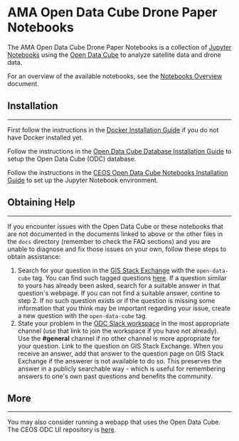 # AMA Open Data Cube Drone Paper Notebooks

The AMA Open Data Cube Drone Paper Notebooks is a collection of [Jupyter Notebooks](https://jupyter.org/) using the [Open Data Cube](https://www.opendatacube.org/) to analyze satellite data and drone data.

For an overview of the available notebooks, see the [Notebooks Overview](docs/notebooks_overview.md) document.

## Installation
-------

First follow the instructions in the [Docker Installation Guide](https://github.com/ceos-seo/data_cube_ui/blob/master/docs/docker_install.md) if you do not have Docker installed yet.

Follow the instructions in the [Open Data Cube Database Installation Guide](https://github.com/ceos-seo/data_cube_ui/blob/master/docs/odc_db_setup.md) to setup the Open Data Cube (ODC) database.

Follow the instructions in the [CEOS Open Data Cube Notebooks Installation Guide](docs/notebook_install.md) to set up the Jupyter Notebook environment.

## Obtaining Help
-------

If you encounter issues with the Open Data Cube or these notebooks that are not documented in the documents linked to above or the other files in the `docs` directory (remember to check the FAQ sections) and you are unable to diagnose and fix those issues on your own, follow these steps to obtain assistance:
1. Search for your question in the [GIS Stack Exchange](https://gis.stackexchange.com/) with the `open-data-cube` tag. You can find such tagged questions [here](https://gis.stackexchange.com/questions/tagged/open-data-cube). If a question similar to yours has already been asked, search for a suitable answer in that question's webpage. If you can not find a suitable answer, contine to step 2. If no such question exists or if the question is missing some information that you think may be important regarding your issue, create a new question with the `open-data-cube` tag.
2. State your problem in the [ODC Slack workspace](http://slack.opendatacube.org/) in the most appropriate channel (use that link to join the workspace if you have not already). Use the **#general** channel if no other channel is more appropriate for your question. Link to the question on GIS Stack Exchange. When you receive an answer, add that answer to the question page on GIS Stack Exchange if the answerer is not available to do so. This preserves the answer in a publicly searchable way - which is useful for remembering answers to one's own past questions and benefits the community.

## More
-------

You may also consider running a webapp that uses the Open Data Cube. The CEOS ODC UI repository is [here](https://github.com/ceos-seo/data_cube_ui).